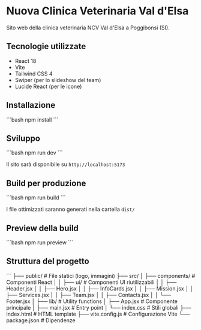 # Nuova Clinica Veterinaria Val d'Elsa

Sito web della clinica veterinaria NCV Val d'Elsa a Poggibonsi (SI).

## Tecnologie utilizzate

- React 18
- Vite
- Tailwind CSS 4
- Swiper (per lo slideshow del team)
- Lucide React (per le icone)

## Installazione

\`\`\`bash
npm install
\`\`\`

## Sviluppo

\`\`\`bash
npm run dev
\`\`\`

Il sito sarà disponibile su `http://localhost:5173`

## Build per produzione

\`\`\`bash
npm run build
\`\`\`

I file ottimizzati saranno generati nella cartella `dist/`

## Preview della build

\`\`\`bash
npm run preview
\`\`\`

## Struttura del progetto

\`\`\`
├── public/              # File statici (logo, immagini)
├── src/
│   ├── components/      # Componenti React
│   │   ├── ui/         # Componenti UI riutilizzabili
│   │   ├── Header.jsx
│   │   ├── Hero.jsx
│   │   ├── InfoCards.jsx
│   │   ├── Mission.jsx
│   │   ├── Services.jsx
│   │   ├── Team.jsx
│   │   ├── Contacts.jsx
│   │   └── Footer.jsx
│   ├── lib/            # Utility functions
│   ├── App.jsx         # Componente principale
│   ├── main.jsx        # Entry point
│   └── index.css       # Stili globali
├── index.html          # HTML template
├── vite.config.js      # Configurazione Vite
└── package.json        # Dipendenze
